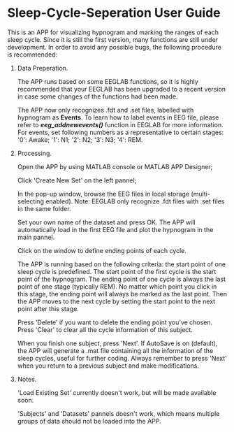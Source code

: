 # Sleep-Cycle-Seperation User Guide
This is an APP for visualizing hypnogram and marking the ranges of each sleep cycle. Since it is still the first version, many functions are still under development. In order to avoid any possible bugs, the following procedure is recommended:

1. Data Preperation. 

    The APP runs based on some EEGLAB functions, so it is highly recommended that your EEGLAB has been upgraded to a recent version in case some changes of the functions had been made.
    
    The APP now only recognizes .fdt and .set files, labelled with hypnogram as **Events**. To learn how to label events in EEG file, please refer to ***eeg_addnewevents()*** function in EEGLAB for more information. For events, set following numbers as a representative to certain stages: '0': Awake; '1': N1; '2': N2; '3': N3; '4': REM.

2. Processing.

    Open the APP by using MATLAB console or MATLAB APP Designer;
    
    Click 'Create New Set' on the left pannel;
    
    In the pop-up window, browse the EEG files in local storage (multi-selecting enabled). Note: EEGLAB only recognize .fdt files with .set files in the same folder.
    
    Set your own name of the dataset and press OK. The APP will automatically load in the first EEG file and plot the hypnogram in the main pannel.
    
    Click on the window to define ending points of each cycle.
    
    
    The APP is running based on the following criteria: the start point of one sleep cycle is predefined. The start point of the first cycle is the start point of the hypnogram. The ending point of one cycle is always the last point of one stage (typically REM). No matter which point you click in this stage, the ending point will always be marked as the last point. Then the APP moves to the next cycle by setting the start point to the next point after this stage.
    
    Press 'Delete' if you want to delete the ending point you've chosen. Press 'Clear' to clear all the cycle information of this subject. 
    
    When you finish one subject, press 'Next'. If AutoSave is on (default), the APP will generate a .mat file containing all the information of the sleep cycles, useful for further coding. Always remember to press 'Next' when you return to a previous subject and make modifications.
   
3. Notes.

    'Load Existing Set' currently doesn't work, but will be made available soon.
    
    'Subjects' and 'Datasets' pannels doesn't work, which means multiple groups of data should not be loaded into the APP.
